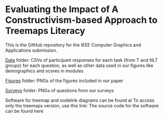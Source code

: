 # Evaluating the Impact of A Constructivism-based Approach to Treemaps Literacy

This is the GitHub repository for the IEEE Computer Graphics and Applications submission.

<a href="https://github.com/vis-graphics/treemaps-literacy/tree/main/data">Data</a> folder: CSVs of participant responses for each task (from T and NLT groups) for each question, as well as other data used in our figures like demographics and scores in modules

<a href="https://github.com/vis-graphics/treemaps-literacy/tree/main/figures">Figures</a> folder: PNGs of the figures included in our paper

<a href="https://github.com/vis-graphics/treemaps-literacy/tree/main/surveys">Surveys</a> folder: PNGs of questions from our surveys

Software for treemap and nodelink diagrams can be found at <a href="https://nodelink-treemap.github.io/"></a>
To access only the treemaps version, use this link: <a href="https://nodelink-treemap.github.io/treemap"></a>
The source code for the software can be found here  <a href="https://github.com/nodelink-treemap/nodelink-treemap.github.io"></a>